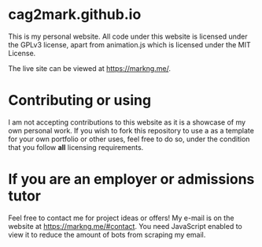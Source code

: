 # cag2mark.github.io

This is my personal website. All code under this website is licensed under the GPLv3 license, apart from animation.js which is licensed under the MIT License.

The live site can be viewed at https://markng.me/.

# Contributing or using

I am not accepting contributions to this website as it is a showcase of my own personal work. If you wish to fork this repository to use a as a template for your own portfolio or other uses, feel free to do so, under the condition that you follow **all** licensing requirements.

# If you are an employer or admissions tutor

Feel free to contact me for project ideas or offers! My e-mail is on the website at https://markng.me/#contact. You need JavaScript enabled to view it to reduce the amount of bots from scraping my email.
